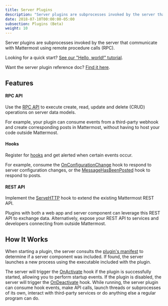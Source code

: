 ```yaml
---
title: Server Plugins
description: "Server plugins are subprocesses invoked by the server that communicate with Mattermost using remote procedure calls (RPC)."
date: 2018-07-10T00:00:00-05:00
subsection: Plugins (Beta)
weight: 10
---
```


Server plugins are subprocesses invoked by the server that communicate with Mattermost using remote procedure calls (RPC).

Looking for a quick start? [See our "Hello, world!" tutorial](/extend/plugins/server/hello-world/).

Want the server plugin reference doc? [Find it here](/extend/plugins/server/reference/).

## Features

#### RPC API

Use the [RPC API](/extend/plugins/server/reference/#API) to execute create, read, update and delete (CRUD) operations on server data models.

For example, your plugin can consume events from a third-party webhook and create corresponding posts in Mattermost, without having to host your code outside Mattermost.

#### Hooks

Register for [hooks](/extend/plugins/server/reference/#Hooks) and get alerted when certain events occur.

For example, consume the [OnConfigurationChange](/extend/plugins/server/reference/#Hooks.OnConfigurationChange) hook to respond to server configuration changes, or the [MessageHasBeenPosted](/extend/plugins/server/reference/#Hooks.MessageHasBeenPosted) hook to respond to posts.

#### REST API

Implement the [ServeHTTP](/extend/plugins/server/reference/#Hooks.ServeHTTP) hook to extend the existing Mattermost REST API.

Plugins with both a web app and server component can leverage this REST API to exchange data. Alternatively, expose your REST API to services and developers connecting from outside Mattermost.

## How It Works

When starting a plugin, the server consults the [plugin's manifest](/extend/plugins/manifest-reference/) to determine if a server component was included. If found, the server launches a new process using the executable included with the plugin.

The server will trigger the [OnActivate](/extend/plugins/server/reference/#Hooks.OnActivate) hook if the plugin is successfully started, allowing you to perform startup events. If the plugin is disabled, the server will trigger the [OnDeactivate](/extend/plugins/server/reference/#Hooks.OnDeactivate) hook. While running, the server plugin can consume hook events, make API calls, launch threads or subprocesses of its own, interact with third-party services or do anything else a regular program can do.
